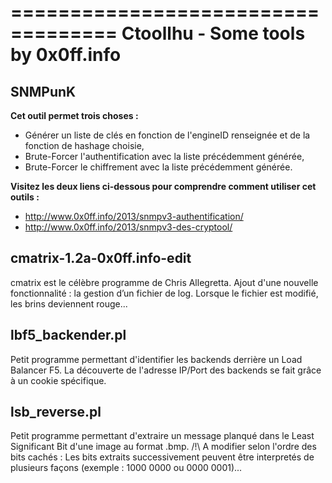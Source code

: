 ===================================
Ctoollhu - Some tools by 0x0ff.info
===================================

SNMPunK
----------------------------
**Cet outil permet trois choses :**
  - Générer un liste de clés en fonction de l'engineID renseignée et de la fonction de hashage choisie,
  - Brute-Forcer l'authentification avec la liste précédemment générée,
  - Brute-Forcer le chiffrement avec la liste précédemment générée.
  
**Visitez les deux liens ci-dessous pour comprendre comment utiliser cet outils :**
  - http://www.0x0ff.info/2013/snmpv3-authentification/
  - http://www.0x0ff.info/2013/snmpv3-des-cryptool/


cmatrix-1.2a-0x0ff.info-edit
----------------------------
  cmatrix est le célèbre programme de Chris Allegretta.
  Ajout d'une nouvelle fonctionnalité : la gestion d’un fichier de log. Lorsque le fichier est modifié, les brins deviennent rouge...


lbf5_backender.pl
-----------------
  Petit programme permettant d'identifier les backends derrière un Load Balancer F5.
  La découverte de l'adresse IP/Port des backends se fait grâce à un cookie spécifique.

lsb_reverse.pl
-----------------
  Petit programme permettant d'extraire un message planqué dans le Least Significant Bit d'une image au format .bmp.
  /!\ A modifier selon l'ordre des bits cachés : Les bits extraits successivement peuvent être interpretés de plusieurs façons (exemple : 1000 0000 ou 0000 0001)...
